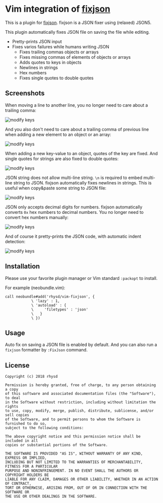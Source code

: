 Vim integration of [fixjson][]
==============================

This is a plugin for [fixjson][]. fixjson is a JSON fixer using (relaxed) JSON5.

This plugin automatically fixes JSON file on saving the file while editing.

- Pretty-prints JSON input
- Fixes varios failures while humans writing JSON
  - Fixes trailing commas objects or arrays
  - Fixes missing commas of elements of objects or arrays
  - Adds quotes to keys in objects
  - Newlines in strings
  - Hex numbers
  - Fixes single quotes to double quotes

## Screenshots

When moving a line to another line, you no longer need to care about a trailing comma:

![modify keys](https://github.com/rhysd/ss/blob/master/fixjson/modifykeys.gif)

And you also don't need to care about a trailing comma of previous line when adding a new element
to an object or an array:

![modify keys](https://github.com/rhysd/ss/blob/master/fixjson/addkey.gif)

When adding a new key-value to an object, quotes of the key are fixed. And single quotes for strings
are also fixed to double quotes:

![modify keys](https://github.com/rhysd/ss/blob/master/fixjson/keyquotes.gif)

JSON string does not allow multi-line string. `\n` is required to embed multi-line string to JSON.
fixjson automatically fixes newlines in strings. This is useful when copy&paste some string to JSON
file:

![modify keys](https://github.com/rhysd/ss/blob/master/fixjson/newlines.gif)

JSON only accepts decimal digits for numbers. fixjson automatically converts `0x` hex numbers to
decimal numbers. You no longer need to convert hex numbers manually:

![modify keys](https://github.com/rhysd/ss/blob/master/fixjson/number.gif)

And of course it pretty-prints the JSON code, with automatic indent detection:

![modify keys](https://github.com/rhysd/ss/blob/master/fixjson/prettyprint.gif)

## Installation

Please use your favorite plugin manager or Vim standard `:packopt` to install.

For example (neobundle.vim):

```vim
call neobundle#add('rhysd/vim-fixjson', {
            \ 'lazy' : 1,
            \ 'autoload' : {
            \     'filetypes' : 'json'
            \   }
            \ })
```

## Usage

Auto fix on saving a JSON file is enabled by default. And you can also run a `fixjson` formatter by
`:FixJson` command.

## License

```
Copyright (c) 2018 rhysd

Permission is hereby granted, free of charge, to any person obtaining a copy
of this software and associated documentation files (the "Software"), to deal
in the Software without restriction, including without limitation the rights
to use, copy, modify, merge, publish, distribute, sublicense, and/or sell copies
of the Software, and to permit persons to whom the Software is furnished to do so,
subject to the following conditions:

The above copyright notice and this permission notice shall be included in all
copies or substantial portions of the Software.

THE SOFTWARE IS PROVIDED "AS IS", WITHOUT WARRANTY OF ANY KIND, EXPRESS OR IMPLIED,
INCLUDING BUT NOT LIMITED TO THE WARRANTIES OF MERCHANTABILITY, FITNESS FOR A PARTICULAR
PURPOSE AND NONINFRINGEMENT. IN NO EVENT SHALL THE AUTHORS OR COPYRIGHT HOLDERS BE
LIABLE FOR ANY CLAIM, DAMAGES OR OTHER LIABILITY, WHETHER IN AN ACTION OF CONTRACT,
TORT OR OTHERWISE, ARISING FROM, OUT OF OR IN CONNECTION WITH THE SOFTWARE OR
THE USE OR OTHER DEALINGS IN THE SOFTWARE.
```

[fixjson]: https://github.com/rhysd/fixjson
